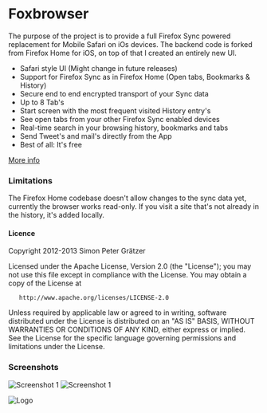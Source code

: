 # Foxbrowser

The purpose of the project is to provide a full Firefox Sync powered replacement for Mobile Safari on iOs devices. 
The backend code is forked from Firefox Home for iOS, on top of that I created an entirely new UI.

- Safari style UI (Might change in future releases)
- Support for Firefox Sync as in Firefox Home (Open tabs, Bookmarks & History)
- Secure end to end encrypted transport of your Sync data
- Up to 8 Tab's
- Start screen with the most frequent visited History entry's
- See open tabs from your other Firefox Sync enabled devices
- Real-time search in your browsing history, bookmarks and tabs
- Send Tweet's and mail's directly from the App
- Best of all: It's free

[More info](http://git.graetzer.org/Foxbrowser/)

### Limitations
The Firefox Home codebase doesn't allow changes to the sync data yet, currently the browser works read-only.
If you visit a site that's not already in the history, it's added locally.

#### Licence
   Copyright 2012-2013 Simon Peter Grätzer

   Licensed under the Apache License, Version 2.0 (the "License");
   you may not use this file except in compliance with the License.
   You may obtain a copy of the License at

       http://www.apache.org/licenses/LICENSE-2.0

   Unless required by applicable law or agreed to in writing, software
   distributed under the License is distributed on an "AS IS" BASIS,
   WITHOUT WARRANTIES OR CONDITIONS OF ANY KIND, either express or implied.
   See the License for the specific language governing permissions and
   limitations under the License.

### Screenshots

![Screenshot 1](http://graetzer.org/wp-content/uploads/2012/08/foxbrowser_screen1.png)
![Screenshot 1](http://graetzer.org/wp-content/uploads/2012/08/foxbrowser_screen2.png)

![Logo](https://raw.github.com/graetzer/Foxbrowser/master/Weave/Images/logo@2x.png)
